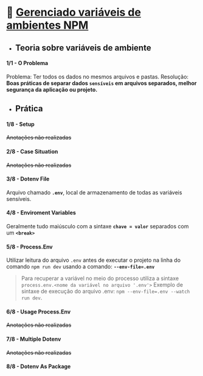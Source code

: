 # 🚀 <u>Gerenciado variáveis de ambientes NPM</u>
* ## Teoria sobre variáveis de ambiente
#### 1/1 - O Problema

Problema: Ter todos os dados no mesmos arquivos e pastas.
Resolução: <b>Boas práticas de separar dados `sensíveis` em arquivos separados, melhor segurança da aplicação ou projeto.</b>

* ## Prática
#### 1/8 - Setup

~~Anotações não realizadas~~

#### 2/8 - Case Situation

~~Anotações não realizadas~~

#### 3/8 - Dotenv File

Arquivo chamado <b>`.env`</b>, local de armazenamento de todas as variáveis sensíveis. 

#### 4/8 - Enviroment Variables

Geralmente tudo maiúsculo com a sintaxe <b>`chave = valor`</b> separados com um <b>`<break>`</b>

#### 5/8 - Process.Env

Utilizar leitura do arquivo `.env` antes de executar o projeto na linha do comando `npm run dev` usando a comando: <b>`--env-file=.env`</b>
> Para recuperar a variável no meio do processo utiliza a sintaxe `process.env.<nome da variável no arquivo '.env'>`
> Exemplo de sintaxe de execução do arquivo .env: `npm --env-file=.env --watch run dev`.

#### 6/8 - Usage Process.Env

~~Anotações não realizadas~~

#### 7/8 - Multiple Dotenv

~~Anotações não realizadas~~

#### 8/8 - Dotenv As Package
